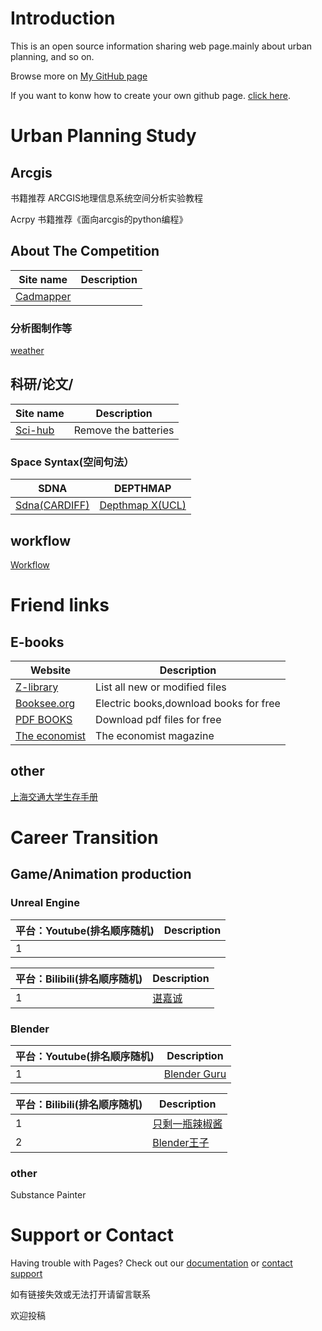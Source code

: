 # Introduction

This is an open source information sharing web page.mainly about urban planning, and so on.

Browse more on [My GitHub page](https://github.com/MervisDevo/mervis.github.io/edit/main/README.md)

If you want to konw how to create your own github page. [click here](https://docs.github.com/en/github/writing-on-github/getting-started-with-writing-and-formatting-on-github/basic-writing-and-formatting-syntax).

# Urban Planning Study

## Arcgis

书籍推荐    ARCGIS地理信息系统空间分析实验教程

Acrpy    书籍推荐《面向arcgis的python编程》

## About The Competition

| Site name | Description |
| --- | --- |
| [Cadmapper](https://cadmapper.com/) |  |

### 分析图制作等

[weather](https://www.meteoblue.com/en/weather/week/zhangjiaping_china_7517777)

## 科研/论文/

| Site name | Description |
| --- | --- |
| [Sci-hub](www.sci-hub.com) | Remove the batteries |

### Space Syntax(空间句法）

| SDNA | DEPTHMAP |
| --- | --- |
| [Sdna(CARDIFF)](https://sdna.cardiff.ac.uk/sdna/) | [Depthmap X(UCL)](https://spacegroupucl.github.io/depthmapX/) |

## workflow

[Workflow](https://super-workflow.com/)

# Friend links

## E-books

| Website | Description |
| --- | --- |
| [Z-library](https://zh.fr1lib.org/) | List all new or modified files |
| [Booksee.org](https://en.booksee.org/) | Electric books,download books for free |
| [PDF BOOKS](https://www.pdfdrive.com/) | Download pdf files for free |
| [The economist](https://github.com/nailperry-zd/The-Economist) | The economist magazine |

## other

[上海交通大学生存手册](https://survivesjtu.gitbook.io/survivesjtumanual/li-zhi-pian/huan-ying-lai-dao-shang-hai-jiao-tong-da-xue)

# Career Transition

## Game/Animation production

### Unreal Engine

| 平台：Youtube(排名顺序随机) | Description |
| --- | --- |
| 1 |  |

| 平台：Bilibili(排名顺序随机) | Description |
| --- | --- |
| 1 | [谌嘉诚](https://space.bilibili.com/31898841?from=search&seid=7683564657252098117&spm_id_from=333.337.0.0) |

### Blender

| 平台：Youtube(排名顺序随机) | Description |
| --- | --- |
| 1 | [Blender Guru](https://www.youtube.com/c/BlenderGuruOfficial) |

| 平台：Bilibili(排名顺序随机) | Description |
| --- | --- |
| 1 | [只剩一瓶辣椒酱](https://space.bilibili.com/35723238?spm_id_from=333.788.b_765f64657363.3) |
| 2 | [Blender王子](https://space.bilibili.com/88934404?from=search&seid=17070208058755635080&spm_id_from=333.337.0.0) |

### other

Substance Painter

# Support or Contact

Having trouble with Pages? Check out our [documentation](https://docs.github.com/categories/github-pages-basics/) or [contact support](https://support.github.com/contact) 

如有链接失效或无法打开请留言联系

欢迎投稿
